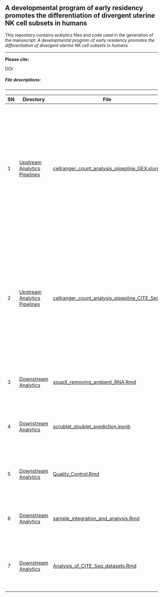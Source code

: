 ## A developmental program of early residency promotes the differentiation of divergent uterine NK cell subsets in humans

This repository contains analytics files and code used in the generation of the manuscript: *A developmental program of early residency promotes the differentiation of divergent uterine NK cell subsets in humans*
&nbsp;

-------------------------
**Please cite:**

DOI: 


##### File descriptions:
-------------------------

| **SN** | **Directory** | **File**   | **Description** |
|----------------|------------|------------|------------|
|1|[Upstream Analytics Pipelines](https://github.com/PorrettLab/A-developmental-program-of-early-residency-promotes-the-differentiation-of-divergent-uNK-cells/tree/main/Upstream%20Analytics%20Pipelines)|[cellranger_count_analysis_pipepline_GEX.slurm](https://github.com/PorrettLab/A-developmental-program-of-early-residency-promotes-the-differentiation-of-divergent-uNK-cells/blob/main/Upstream%20Analytics%20Pipelines/cellranger_count_analysis_pipepline_GEX.slurm)|This file provides an example on how cellranger count was conducted to analyze GEX FASTQ files, align reads to the human reference genome and construct count matrices (both row and filtered) for further downstream analysis|
|2|[Upstream Analytics Pipelines](https://github.com/PorrettLab/A-developmental-program-of-early-residency-promotes-the-differentiation-of-divergent-uNK-cells/tree/main/Upstream%20Analytics%20Pipelines)|[cellranger_count_analysis_pipepline_CITE_Seq](https://github.com/PorrettLab/A-developmental-program-of-early-residency-promotes-the-differentiation-of-divergent-uNK-cells/tree/main/Upstream%20Analytics%20Pipelines/cellranger_count_analysis_pipepline_CITE_Seq)|This directory contains key files and an example on how cellranger count was conducted to analyze CITE-Seq FASTQ files, align and filter reads and construct count matrices for further downstream analysis|
|3|[Downstream Analytics](https://github.com/PorrettLab/A-developmental-program-of-early-residency-promotes-the-differentiation-of-divergent-uNK-cells/tree/main/Downstream%20Analytics)|[soupX_removing_ambient_RNA.Rmd](https://github.com/PorrettLab/A-developmental-program-of-early-residency-promotes-the-differentiation-of-divergent-uNK-cells/blob/main/Downstream%20Analytics/soupX_removing_ambient_RNA.Rmd)|This file depicts how soupX was applied to remove ambient RNA|
|4|[Downstream Analytics](https://github.com/PorrettLab/A-developmental-program-of-early-residency-promotes-the-differentiation-of-divergent-uNK-cells/tree/main/Downstream%20Analytics)|[scrublet_doublet_prediction.ipynb](https://github.com/PorrettLab/A-developmental-program-of-early-residency-promotes-the-differentiation-of-divergent-uNK-cells/blob/main/Downstream%20Analytics/scrublet_doublet_prediction.ipynb)|Notebook that depicts the workflow used to predict neotypic doublets in our data|
|5|[Downstream Analytics](https://github.com/PorrettLab/A-developmental-program-of-early-residency-promotes-the-differentiation-of-divergent-uNK-cells/tree/main/Downstream%20Analytics)|[Quality_Control.Rmd](https://github.com/PorrettLab/A-developmental-program-of-early-residency-promotes-the-differentiation-of-divergent-uNK-cells/blob/main/Downstream%20Analytics/Quality_Control.Rmd)|RMD file that shows QC conducted on all datasets analysed in this study|
|6|[Downstream Analytics](https://github.com/PorrettLab/A-developmental-program-of-early-residency-promotes-the-differentiation-of-divergent-uNK-cells/tree/main/Downstream%20Analytics)|[sample_integration_and_analysis.Rmd](https://github.com/PorrettLab/A-developmental-program-of-early-residency-promotes-the-differentiation-of-divergent-uNK-cells/blob/main/Downstream%20Analytics/sample_integration_and_analysis.Rmd)|RMD file that shows the analysis workflow of scRNA-seq data used in this study|
|7|[Downstream Analytics](https://github.com/PorrettLab/A-developmental-program-of-early-residency-promotes-the-differentiation-of-divergent-uNK-cells/tree/main/Downstream%20Analytics)|[Analysis_of_CITE_Seq_datasets.Rmd](https://github.com/PorrettLab/A-developmental-program-of-early-residency-promotes-the-differentiation-of-divergent-uNK-cells/blob/main/Downstream%20Analytics/analysis_of_CITE_Seq_datasets.Rmd)|RMD file that encapsulates the analysis workflow of CITE-Seq datasets used in this study|


<!---

##### File descriptions:
-------------------------

| **SN** | **Directory** | **File**   | **Description** |
|----------------|------------|------------|------------|
|1||||
|2||||
|3||||
|4||||
--->
